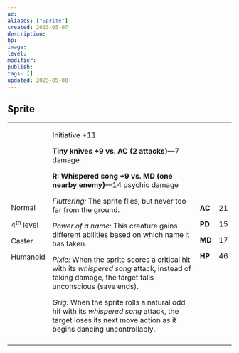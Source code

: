 ```yaml
---
ac: 
aliases: ["Sprite"]
created: 2023-05-07
description: 
hp: 
image: 
level: 
modifier: 
publish: 
tags: []
updated: 2023-05-08
---
```


## Sprite

<table>
<colgroup>
<col style="width: 16%" />
<col style="width: 72%" />
<col style="width: 5%" />
<col style="width: 5%" />
</colgroup>
<tbody>
<tr class="odd">
<td><p>Normal</p>
<p>4<sup>th</sup> level</p>
<p>Caster</p>
<p>Humanoid</p></td>
<td><p>Initiative +11</p>
<p><strong>Tiny knives +9 vs. AC (2 attacks)</strong>—7 damage</p>
<p><strong>R: Whispered song +9 vs. MD (one nearby enemy)</strong>—14
psychic damage</p>
<p><em>Fluttering:</em> The sprite flies, but never too far from the
ground.</p>
<p><em>Power of a name:</em> This creature gains different abilities
based on which name it has taken.</p>
<p><em>Pixie:</em> When the sprite scores a critical hit with its
<em>whispered song</em> attack, instead of taking damage, the target
falls unconscious (save ends).</p>
<p><em>Grig:</em> When the sprite rolls a natural odd hit with its
<em>whispered song</em> attack, the target loses its next move action as
it begins dancing uncontrollably.</p></td>
<td><p><strong>AC</strong></p>
<p><strong>PD</strong></p>
<p><strong>MD</strong></p>
<p><strong>HP</strong></p></td>
<td><p>21</p>
<p>15</p>
<p>17</p>
<p>46</p></td>
</tr>
<tr class="even">
<td></td>
<td></td>
<td></td>
<td></td>
</tr>
</tbody>
</table>
